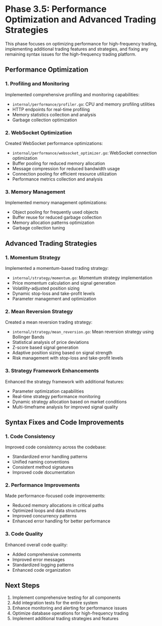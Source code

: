 # Phase 3.5: Performance Optimization and Advanced Trading Strategies

This phase focuses on optimizing performance for high-frequency trading, implementing additional trading features and strategies, and fixing any remaining syntax issues for the high-frequency trading platform.

## Performance Optimization

### 1. Profiling and Monitoring

Implemented comprehensive profiling and monitoring capabilities:
- `internal/performance/profiler.go`: CPU and memory profiling utilities
- HTTP endpoints for real-time profiling
- Memory statistics collection and analysis
- Garbage collection optimization

### 2. WebSocket Optimization

Created WebSocket performance optimizations:
- `internal/performance/websocket_optimizer.go`: WebSocket connection optimization
- Buffer pooling for reduced memory allocation
- Message compression for reduced bandwidth usage
- Connection pooling for efficient resource utilization
- Performance metrics collection and analysis

### 3. Memory Management

Implemented memory management optimizations:
- Object pooling for frequently used objects
- Buffer reuse for reduced garbage collection
- Memory allocation patterns optimization
- Garbage collection tuning

## Advanced Trading Strategies

### 1. Momentum Strategy

Implemented a momentum-based trading strategy:
- `internal/strategy/momentum.go`: Momentum strategy implementation
- Price momentum calculation and signal generation
- Volatility-adjusted position sizing
- Dynamic stop-loss and take-profit levels
- Parameter management and optimization

### 2. Mean Reversion Strategy

Created a mean reversion trading strategy:
- `internal/strategy/mean_reversion.go`: Mean reversion strategy using Bollinger Bands
- Statistical analysis of price deviations
- Z-score based signal generation
- Adaptive position sizing based on signal strength
- Risk management with stop-loss and take-profit levels

### 3. Strategy Framework Enhancements

Enhanced the strategy framework with additional features:
- Parameter optimization capabilities
- Real-time strategy performance monitoring
- Dynamic strategy allocation based on market conditions
- Multi-timeframe analysis for improved signal quality

## Syntax Fixes and Code Improvements

### 1. Code Consistency

Improved code consistency across the codebase:
- Standardized error handling patterns
- Unified naming conventions
- Consistent method signatures
- Improved code documentation

### 2. Performance Improvements

Made performance-focused code improvements:
- Reduced memory allocations in critical paths
- Optimized loops and data structures
- Improved concurrency patterns
- Enhanced error handling for better performance

### 3. Code Quality

Enhanced overall code quality:
- Added comprehensive comments
- Improved error messages
- Standardized logging patterns
- Enhanced code organization

## Next Steps

1. Implement comprehensive testing for all components
2. Add integration tests for the entire system
3. Enhance monitoring and alerting for performance issues
4. Optimize database operations for high-frequency trading
5. Implement additional trading strategies and features
